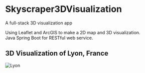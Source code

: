 # Skyscraper3DVisualization
A full-stack 3D visualization app

Using Leaflet and ArcGIS to make a 2D map and 3D visualization.</br>
Java Spring Boot for RESTful web service.

## 3D Visualization of Lyon, France

![Lyon](https://user-images.githubusercontent.com/12507966/62998437-c5528680-be28-11e9-87be-55ab3eb45488.png)



